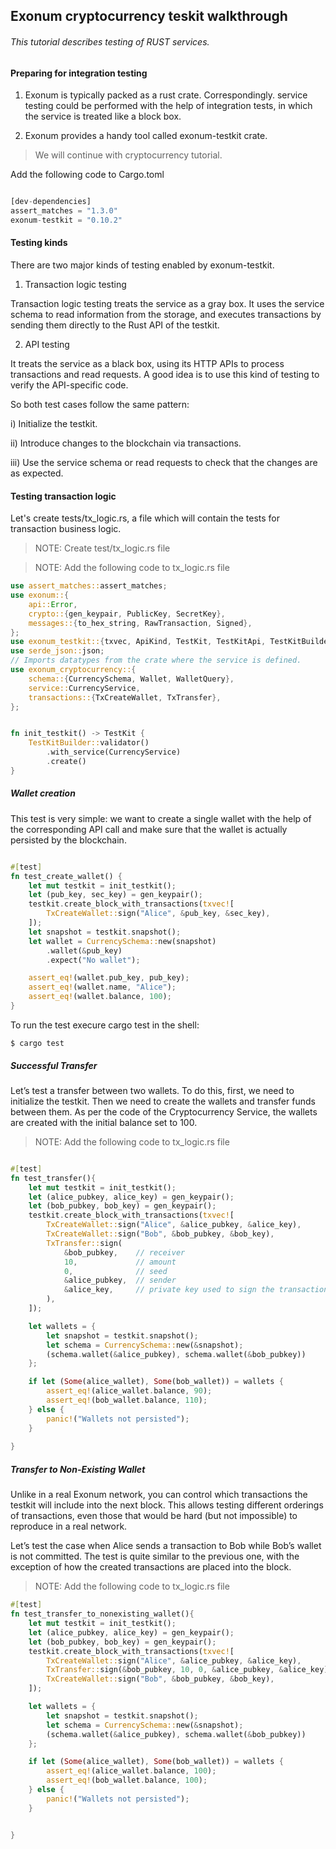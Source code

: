## Exonum cryptocurrency teskit walkthrough


###### This tutorial describes testing of RUST services.

#### Preparing for integration testing


1) Exonum is typically packed as a rust crate. Correspondingly. service testing could be performed with the help of integration tests, in which the service is treated like a block box.


2) Exonum provides a handy tool called exonum-testkit crate.



> We will continue with cryptocurrency tutorial.

Add the following code to Cargo.toml

```rust

[dev-dependencies]
assert_matches = "1.3.0"
exonum-testkit = "0.10.2"
```

#### Testing kinds

There are two major kinds of testing enabled by exonum-testkit.


1) Transaction logic testing

Transaction logic testing treats the service as a gray box.  It uses the service schema to read information from the storage, and executes transactions by sending them directly to the Rust API of the testkit. 

2) API testing

It treats the service as a black box, using its HTTP APIs to process transactions and read requests. A good idea is to use this kind of testing to verify the API-specific code.


So both test cases follow the same pattern:

i) Initialize the testkit.

ii) Introduce changes to the blockchain via transactions.

iii) Use the service schema or read requests to check that the changes are as expected.


#### Testing transaction logic


Let's create tests/tx_logic.rs, a file which will contain the tests for transaction business logic.

> NOTE: Create test/tx_logic.rs file

> NOTE: Add the following code to tx_logic.rs file


```rust
use assert_matches::assert_matches;
use exonum::{
    api::Error,
    crypto::{gen_keypair, PublicKey, SecretKey},
    messages::{to_hex_string, RawTransaction, Signed},
};
use exonum_testkit::{txvec, ApiKind, TestKit, TestKitApi, TestKitBuilder};
use serde_json::json;
// Imports datatypes from the crate where the service is defined.
use exonum_cryptocurrency::{
    schema::{CurrencySchema, Wallet, WalletQuery},
    service::CurrencyService,
    transactions::{TxCreateWallet, TxTransfer},
};


fn init_testkit() -> TestKit {
    TestKitBuilder::validator()
        .with_service(CurrencyService)
        .create()
}


```


##### Wallet creation

This test is very simple: we want to create a single wallet with the help of the corresponding API call and make sure that the wallet is actually persisted by the blockchain.


```rust

#[test]
fn test_create_wallet() {
    let mut testkit = init_testkit();
    let (pub_key, sec_key) = gen_keypair();
    testkit.create_block_with_transactions(txvec![
        TxCreateWallet::sign("Alice", &pub_key, &sec_key),
    ]);
    let snapshot = testkit.snapshot();
    let wallet = CurrencySchema::new(snapshot)
        .wallet(&pub_key)
        .expect("No wallet");

    assert_eq!(wallet.pub_key, pub_key);
    assert_eq!(wallet.name, "Alice");
    assert_eq!(wallet.balance, 100);
}
```


To run the test execure cargo test in the shell:


```
$ cargo test

```


##### Successful Transfer

Let’s test a transfer between two wallets. To do this, first, we need to initialize the testkit. Then we need to create the wallets and transfer funds between them. As per the code of the Cryptocurrency Service, the wallets are created with the initial balance set to 100.


> NOTE: Add the following code to tx_logic.rs file

```rust

#[test]
fn test_transfer(){
    let mut testkit = init_testkit();
    let (alice_pubkey, alice_key) = gen_keypair();
    let (bob_pubkey, bob_key) = gen_keypair();
    testkit.create_block_with_transactions(txvec![
        TxCreateWallet::sign("Alice", &alice_pubkey, &alice_key),
        TxCreateWallet::sign("Bob", &bob_pubkey, &bob_key),
        TxTransfer::sign(
            &bob_pubkey,    // receiver
            10,             // amount
            0,              // seed
            &alice_pubkey,  // sender
            &alice_key,     // private key used to sign the transaction
        ),
    ]);

    let wallets = {
        let snapshot = testkit.snapshot();
        let schema = CurrencySchema::new(&snapshot);
        (schema.wallet(&alice_pubkey), schema.wallet(&bob_pubkey))
    };

    if let (Some(alice_wallet), Some(bob_wallet)) = wallets {
        assert_eq!(alice_wallet.balance, 90);
        assert_eq!(bob_wallet.balance, 110);
    } else {
        panic!("Wallets not persisted");
    }
    
}

```


##### Transfer to Non-Existing Wallet


Unlike in a real Exonum network, you can control which transactions the testkit will include into the next block. This allows testing different orderings of transactions, even those that would be hard (but not impossible) to reproduce in a real network.

Let’s test the case when Alice sends a transaction to Bob while Bob’s wallet is not committed. The test is quite similar to the previous one, with the exception of how the created transactions are placed into the block.


> NOTE: Add the following code to tx_logic.rs file


```rust
#[test]
fn test_transfer_to_nonexisting_wallet(){
    let mut testkit = init_testkit();
    let (alice_pubkey, alice_key) = gen_keypair();
    let (bob_pubkey, bob_key) = gen_keypair();
    testkit.create_block_with_transactions(txvec![
        TxCreateWallet::sign("Alice", &alice_pubkey, &alice_key),
        TxTransfer::sign(&bob_pubkey, 10, 0, &alice_pubkey, &alice_key),
        TxCreateWallet::sign("Bob", &bob_pubkey, &bob_key),
    ]);

    let wallets = {
        let snapshot = testkit.snapshot();
        let schema = CurrencySchema::new(&snapshot);
        (schema.wallet(&alice_pubkey), schema.wallet(&bob_pubkey))
    };

    if let (Some(alice_wallet), Some(bob_wallet)) = wallets {
        assert_eq!(alice_wallet.balance, 100);
        assert_eq!(bob_wallet.balance, 100);
    } else {
        panic!("Wallets not persisted");
    }


}
```






